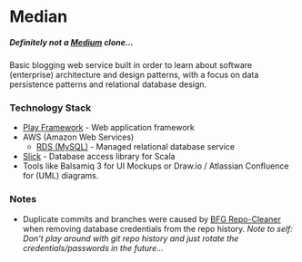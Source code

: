 # Median  
##### *Definitely not a [Medium](https://medium.com/) clone...*


Basic blogging web service built in order to learn about software (enterprise) architecture and design patterns, with a focus on data persistence patterns and relational database design. 

### Technology Stack
* [Play Framework](https://www.playframework.com/) - Web application framework
* AWS (Amazon Web Services)
    * [RDS (MySQL)](https://aws.amazon.com/rds/) - Managed relational database service
* [Slick](http://slick.lightbend.com/) - Database access library for Scala 
* Tools like Balsamiq 3 for UI Mockups or Draw.io / Atlassian Confluence for (UML) diagrams.

### Notes

* Duplicate commits and branches were caused by [BFG Repo-Cleaner](https://rtyley.github.io/bfg-repo-cleaner/) when removing database credentials from the repo history. *Note to self: Don't play around with git repo history and just rotate the credentials/passwords in the future...*
